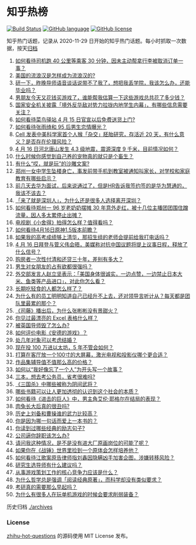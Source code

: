 # 知乎热榜
[![Build Status](https://github.com/ToWeLong/zhihu-hot-questions/workflows/CI/badge.svg)](https://github.com/ToWeLong/zhihu-hot-questions/actions)
[![GitHub language](https://img.shields.io/badge/language-golang-orange.svg)](https://golang.org/)
[![GitHub license](https://img.shields.io/github/license/ToWeLong/zhihu-hot-questions)](https://github.com/ToWeLong/zhihu-hot-questions/blob/main/LICENSE)

知乎热门话题，记录从 2020-11-29 日开始的知乎热门话题。每小时抓取一次数据，按天[归档](./archives)

<!-- BEGIN -->

1. [如何看待司机跑 40 公里等乘客 30 分钟，因未主动帮拿行李被取消订单一事？](https://www.zhihu.com/question/454773564)
1. [美国的流浪汉是怎样成为流浪汉的?](https://www.zhihu.com/question/27969524)
1. [研一下，昨晚导师语音谈话说带不了我了，想把我丢学院，我该怎么办，还能毕业吗？](https://www.zhihu.com/question/454103100)
1. [男朋友今天又花钱买游戏了，谁能帮我估算一下这些游戏总共花了多少钱？](https://www.zhihu.com/question/453441147)
1. [国家安全机关披露「境外反华敌对势力拉拢内地学生内幕」，有哪些信息需要关注？](https://www.zhihu.com/question/454743871)
1. [如何看待菜鸟驿站 4 月 15 日官宣以后免费送货上门?](https://www.zhihu.com/question/454716623)
1. [如何看待张雨绮和 95 后男生恋情曝光？](https://www.zhihu.com/question/454472919)
1. [Cell 发表中美科学家首个人猴「杂交」胚胎研究，存活近 20 天，有什么意义？是否存在伦理风险？](https://www.zhihu.com/question/454895982)
1. [4 月 16 日河北唐山发生 4.3 级地震，震源深度 9 千米，目前情况如何？](https://www.zhihu.com/question/454953034)
1. [什么时候你感觉到自己养的宠物真的就只是个畜生？](https://www.zhihu.com/question/344278401)
1. [有什么“哎，就是玩”的沙雕文案?](https://www.zhihu.com/question/454663451)
1. [郑州一女中学生坠楼身亡，事发前带手机到教室被通知叫家长，对学校和家庭教育有哪些启示？](https://www.zhihu.com/question/454720911)
1. [前几天去华为面试，后来说通过了，但是HR告诉我签约签的是华为慧通的，我该不该去？](https://www.zhihu.com/question/310409624)
1. [「来了就是深圳人」，为什么还是很多人选择离开深圳？](https://www.zhihu.com/question/314137518)
1. [如何看待郑州一 96 岁老奶奶摆摊 30 年意外走红，被十几位主播团团围住蹭流量，因人多太累停止出摊？](https://www.zhihu.com/question/454181902)
1. [电视剧《小舍得》拍得怎么样？值得看吗？](https://www.zhihu.com/question/454098944)
1. [如何看待4月16日原神1.5版本前瞻？](https://www.zhihu.com/question/454988506)
1. [如果我的高考成绩够上清华，那招生组的老师会提前给我打电话吗？](https://www.zhihu.com/question/454386015)
1. [4 月 16 日拜登与菅义伟会晤，美媒称对抗中国议题将提上议事日程，释放了什么信号？](https://www.zhihu.com/question/454891026)
1. [购房者一次性付清和还贷三十年，差别有多大？](https://www.zhihu.com/question/440197525)
1. [男生对女朋友的占有欲都很强吗？](https://www.zhihu.com/question/332142062)
1. [外交部发言人赵立坚表示：「美国身体很诚实，一边点赞，一边禁止日本大米、鱼类等产品进口」，对此你怎么看？](https://www.zhihu.com/question/454785098)
1. [长期吃轻食的人都怎么样了？](https://www.zhihu.com/question/430782103)
1. [为什么有的员工明明知道自己已经升不上去，还对领导言听计从？每天都是团队里最累的那个？](https://www.zhihu.com/question/453267475)
1. [《司藤》播出后，为什么张彬彬没有景甜火？](https://www.zhihu.com/question/453444369)
1. [你见过最漂亮的 Excel 表格什么样？](https://www.zhihu.com/question/56375334)
1. [被英国导师毁了怎么办?](https://www.zhihu.com/question/452626511)
1. [如何评价电影《安德的游戏》？](https://www.zhihu.com/question/21933008)
1. [处几年对象可以考虑结婚？](https://www.zhihu.com/question/450899653)
1. [现在投 100 万进以太坊，5 年不管会如何？](https://www.zhihu.com/question/453472940)
1. [打算在客厅放一个100寸的大屏幕，激光电视和投影仪哪个更合适？](https://www.zhihu.com/question/441824735)
1. [作品集辅导值不值那么高的价格？](https://www.zhihu.com/question/53082817)
1. [如何以“我好像忘了一个人”为开头写一个故事？](https://www.zhihu.com/question/434561207)
1. [三本，想去考公务员，省考很难吗?](https://www.zhihu.com/question/332487091)
1. [《三国杀》中哪些被称为阴间武将？](https://www.zhihu.com/question/445199764)
1. [哪些书籍可以让人更加透彻的认识到这个社会的本质？](https://www.zhihu.com/question/300665023)
1. [如何看待《进击的巨人》中，男主角艾伦·耶格尔在结局的表现？](https://www.zhihu.com/question/453710531)
1. [肉兔长大后真的很丑吗?](https://www.zhihu.com/question/385649301)
1. [历史上刘备和曹操谁的武力比较高？](https://www.zhihu.com/question/337944914)
1. [你是因为哪一句话而爱上一本书的？](https://www.zhihu.com/question/454812309)
1. [你读到过哪些经典的励志句子?](https://www.zhihu.com/question/445610397)
1. [公司逼你辞职该怎么办?](https://www.zhihu.com/question/452261565)
1. [请问我这种情况，是不是没有进大厂原画岗位的可能了呢？](https://www.zhihu.com/question/454868304)
1. [如果你在《战锤》世界里捡到一个原体会怎样培养他？](https://www.zhihu.com/question/454339116)
1. [如何看待江歌案原告律师指刘鑫因隐瞒凶手加害企图，涉嫌转移风险？](https://www.zhihu.com/question/454719429)
1. [研究生选导师有什么建议吗？](https://www.zhihu.com/question/268811561)
1. [从事游戏策划工作的核心竞争力应该是什么？](https://www.zhihu.com/question/22390162)
1. [为什么哲学总是强调「阅读经典原著」，而科学却没有类似要求？](https://www.zhihu.com/question/20635766)
1. [考研真的需要那么早起吗？](https://www.zhihu.com/question/453051286)
1. [为什么有很多人在玩单机游戏的时候会要求削弱装备？](https://www.zhihu.com/question/454355880)

<!-- END -->

历史归档 [./archives](./archives)


### License
[zhihu-hot-questions](https://github.com/towelong/zhihu-hot-questions) 的源码使用 MIT License 发布。